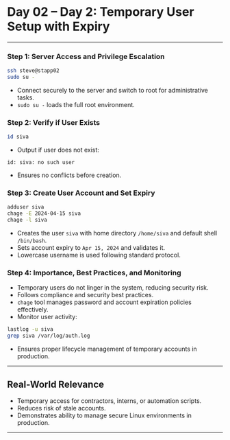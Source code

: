 # Day 02 – Day 2: Temporary User Setup with Expiry
---

### Step 1: Server Access and Privilege Escalation
```bash
ssh steve@stapp02
sudo su -
```
- Connect securely to the server and switch to root for administrative tasks.
- `sudo su -` loads the full root environment.

### Step 2: Verify if User Exists
```bash
id siva
```
- Output if user does not exist:
```
id: siva: no such user
```
- Ensures no conflicts before creation.

### Step 3: Create User Account and Set Expiry
```bash
adduser siva
chage -E 2024-04-15 siva
chage -l siva
```
- Creates the user `siva` with home directory `/home/siva` and default shell `/bin/bash`.
- Sets account expiry to `Apr 15, 2024` and validates it.
- Lowercase username is used following standard protocol.

### Step 4: Importance, Best Practices, and Monitoring
- Temporary users do not linger in the system, reducing security risk.
- Follows compliance and security best practices.
- `chage` tool manages password and account expiration policies effectively.
- Monitor user activity:
```bash
lastlog -u siva
grep siva /var/log/auth.log
```
- Ensures proper lifecycle management of temporary accounts in production.

---

## Real-World Relevance
- Temporary access for contractors, interns, or automation scripts.
- Reduces risk of stale accounts.
- Demonstrates ability to manage secure Linux environments in production.

---
